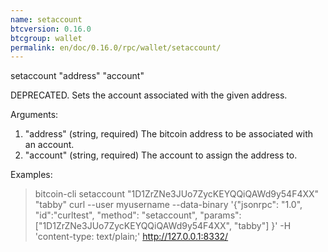 ```yaml
---
name: setaccount
btcversion: 0.16.0
btcgroup: wallet
permalink: en/doc/0.16.0/rpc/wallet/setaccount/
---
```


setaccount "address" "account"

DEPRECATED. Sets the account associated with the given address.

Arguments:
1. "address"         (string, required) The bitcoin address to be associated with an account.
2. "account"         (string, required) The account to assign the address to.

Examples:
> bitcoin-cli setaccount "1D1ZrZNe3JUo7ZycKEYQQiQAWd9y54F4XX" "tabby"
> curl --user myusername --data-binary '{"jsonrpc": "1.0", "id":"curltest", "method": "setaccount", "params": ["1D1ZrZNe3JUo7ZycKEYQQiQAWd9y54F4XX", "tabby"] }' -H 'content-type: text/plain;' http://127.0.0.1:8332/


